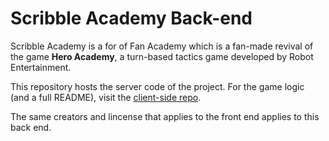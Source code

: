 # Scribble Academy Back-end

Scribble Academy is a for of Fan Academy which is a fan-made revival of the game **Hero Academy**, a turn-based tactics game developed by Robot Entertainment.

This repository hosts the server code of the project. For the game logic (and a full README), visit the [client-side repo](https://github.com/nochinator/scribble-academy).

The same creators and lincense that applies to the front end applies to this back end.
